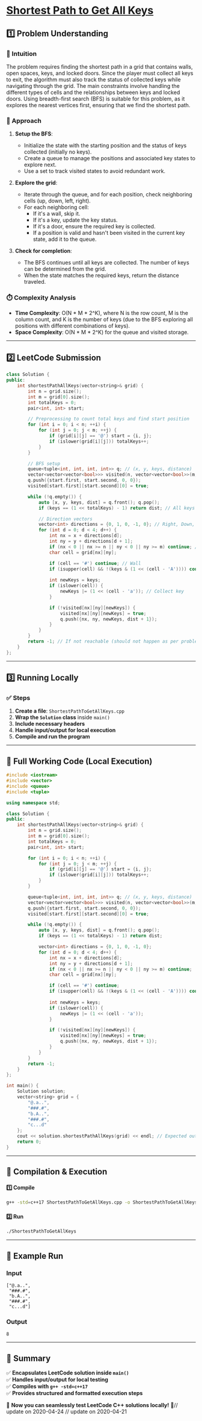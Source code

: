 # **[Shortest Path to Get All Keys](https://leetcode.com/problems/shortest-path-to-get-all-keys/description/)**  

## **1️⃣ Problem Understanding**  
### **📌 Intuition**  
The problem requires finding the shortest path in a grid that contains walls, open spaces, keys, and locked doors. Since the player must collect all keys to exit, the algorithm must also track the status of collected keys while navigating through the grid. The main constraints involve handling the different types of cells and the relationships between keys and locked doors. Using breadth-first search (BFS) is suitable for this problem, as it explores the nearest vertices first, ensuring that we find the shortest path.

### **🚀 Approach**  
1. **Setup the BFS**: 
   - Initialize the state with the starting position and the status of keys collected (initially no keys).
   - Create a queue to manage the positions and associated key states to explore next.
   - Use a set to track visited states to avoid redundant work.
   
2. **Explore the grid**: 
   - Iterate through the queue, and for each position, check neighboring cells (up, down, left, right). 
   - For each neighboring cell:
     - If it's a wall, skip it.
     - If it's a key, update the key status.
     - If it's a door, ensure the required key is collected.
     - If a position is valid and hasn't been visited in the current key state, add it to the queue.
     
3. **Check for completion**: 
   - The BFS continues until all keys are collected. The number of keys can be determined from the grid. 
   - When the state matches the required keys, return the distance traveled.

### **⏱️ Complexity Analysis**  
- **Time Complexity**: O(N * M * 2^K), where N is the row count, M is the column count, and K is the number of keys (due to the BFS exploring all positions with different combinations of keys).  
- **Space Complexity**: O(N * M * 2^K) for the queue and visited storage.

---  

## **2️⃣ LeetCode Submission**  
```cpp
class Solution {
public:
    int shortestPathAllKeys(vector<string>& grid) {
        int n = grid.size();
        int m = grid[0].size();
        int totalKeys = 0;
        pair<int, int> start;

        // Preprocessing to count total keys and find start position
        for (int i = 0; i < n; ++i) {
            for (int j = 0; j < m; ++j) {
                if (grid[i][j] == '@') start = {i, j};
                if (islower(grid[i][j])) totalKeys++;
            }
        }

        // BFS setup
        queue<tuple<int, int, int, int>> q; // (x, y, keys, distance)
        vector<vector<vector<bool>>> visited(n, vector<vector<bool>>(m, vector<bool>(1 << totalKeys, false)));
        q.push({start.first, start.second, 0, 0});
        visited[start.first][start.second][0] = true;

        while (!q.empty()) {
            auto [x, y, keys, dist] = q.front(); q.pop();
            if (keys == (1 << totalKeys) - 1) return dist; // All keys collected

            // Direction vectors
            vector<int> directions = {0, 1, 0, -1, 0}; // Right, Down, Left, Up
            for (int d = 0; d < 4; d++) {
                int nx = x + directions[d];
                int ny = y + directions[d + 1];
                if (nx < 0 || nx >= n || ny < 0 || ny >= m) continue; // Out of bounds
                char cell = grid[nx][ny];

                if (cell == '#') continue; // Wall
                if (isupper(cell) && !(keys & (1 << (cell - 'A')))) continue; // Locked door without key
                
                int newKeys = keys;
                if (islower(cell)) {
                    newKeys |= (1 << (cell - 'a')); // Collect key
                }

                if (!visited[nx][ny][newKeys]) {
                    visited[nx][ny][newKeys] = true;
                    q.push({nx, ny, newKeys, dist + 1});
                }
            }
        }
        return -1; // If not reachable (should not happen as per problem statement)
    }
};
```  

---  

## **3️⃣ Running Locally**  
### **✅ Steps**  
1. **Create a file**: `ShortestPathToGetAllKeys.cpp`  
2. **Wrap the `Solution` class** inside `main()`  
3. **Include necessary headers**  
4. **Handle input/output for local execution**  
5. **Compile and run the program**  

---  

## **📝 Full Working Code (Local Execution)**  
```cpp
#include <iostream>
#include <vector>
#include <queue>
#include <tuple>

using namespace std;

class Solution {
public:
    int shortestPathAllKeys(vector<string>& grid) {
        int n = grid.size();
        int m = grid[0].size();
        int totalKeys = 0;
        pair<int, int> start;

        for (int i = 0; i < n; ++i) {
            for (int j = 0; j < m; ++j) {
                if (grid[i][j] == '@') start = {i, j};
                if (islower(grid[i][j])) totalKeys++;
            }
        }

        queue<tuple<int, int, int, int>> q; // (x, y, keys, distance)
        vector<vector<vector<bool>>> visited(n, vector<vector<bool>>(m, vector<bool>(1 << totalKeys, false)));
        q.push({start.first, start.second, 0, 0});
        visited[start.first][start.second][0] = true;

        while (!q.empty()) {
            auto [x, y, keys, dist] = q.front(); q.pop();
            if (keys == (1 << totalKeys) - 1) return dist;

            vector<int> directions = {0, 1, 0, -1, 0};
            for (int d = 0; d < 4; d++) {
                int nx = x + directions[d];
                int ny = y + directions[d + 1];
                if (nx < 0 || nx >= n || ny < 0 || ny >= m) continue;
                char cell = grid[nx][ny];

                if (cell == '#') continue;
                if (isupper(cell) && !(keys & (1 << (cell - 'A')))) continue;
                
                int newKeys = keys;
                if (islower(cell)) {
                    newKeys |= (1 << (cell - 'a'));
                }

                if (!visited[nx][ny][newKeys]) {
                    visited[nx][ny][newKeys] = true;
                    q.push({nx, ny, newKeys, dist + 1});
                }
            }
        }
        return -1;
    }
};

int main() {
    Solution solution;
    vector<string> grid = {
        "@.a..",
        "###.#",
        "b.A..",
        "###.#",
        "c...d"
    };
    cout << solution.shortestPathAllKeys(grid) << endl; // Expected output: 8
    return 0;
}
```  

---  

## **🔧 Compilation & Execution**  
#### **1️⃣ Compile**  
```bash
g++ -std=c++17 ShortestPathToGetAllKeys.cpp -o ShortestPathToGetAllKeys
```  

#### **2️⃣ Run**  
```bash
./ShortestPathToGetAllKeys
```  

---  

## **🎯 Example Run**  
### **Input**  
```
["@.a..",
 "###.#",
 "b.A..",
 "###.#",
 "c...d"]
```  
### **Output**  
```
8
```  

---  

## **📌 Summary**  
✅ **Encapsulates LeetCode solution inside `main()`**  
✅ **Handles input/output for local testing**  
✅ **Compiles with `g++ -std=c++17`**  
✅ **Provides structured and formatted execution steps**  

🚀 **Now you can seamlessly test LeetCode C++ solutions locally!** 🚀// update on 2020-04-24
// update on 2020-04-21
